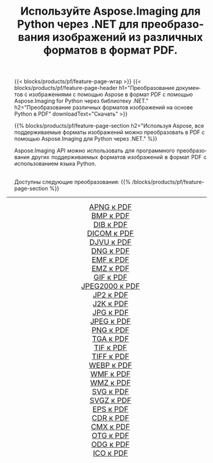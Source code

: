 ﻿---
title: Используйте Aspose.Imaging для Python через .NET для преобразования изображений из различных форматов в формат PDF. 
weight: 3920
url: /ru/python-net/conversion/to/pdf 
lang: ru
langdirlevel: 2
locales: zh-hans,ja,it,ru,de,es,fr,nl,id,lt,pl,pt,vi,tr,ko,zh-hant,ar,hi,th,sv,cs,uk,he
description: Вы можете использовать Aspose.Imaging for Python через библиотеку .NET для преобразования различных форматов в формат PDF.
---

{{< blocks/products/pf/feature-page-wrap >}}
{{< blocks/products/pf/feature-page-header h1="Преобразование документов с изображениями с помощью Aspose в формат PDF с помощью Aspose.Imaging for Python через библиотеку .NET." h2="Преобразование различных форматов изображений на основе Python в PDF" downloadText="Скачать" >}}


{{% blocks/products/pf/feature-page-section  h2="Используя Aspose, все поддерживаемые форматы изображений можно преобразовать в PDF с помощью Aspose.Imaging для Python через .NET." %}}
<p align=justify>Aspose.Imaging API можно использовать для программного преобразования других поддерживаемых форматов изображений в формат PDF с использованием языка Python.</p>
<br/>
Доступны следующие преобразования:
{{% /blocks/products/pf/feature-page-section %}}
<div class="container-fluid productfamilypage bg-gray">
    <div class="convertypes bg-gray agp-content section">
        <div class="container">
		<hr style="margin-left:-20px;"/>
		<div class="row other-converters" style="gap: 10px;font-size: 19px;text-align:center;">
		    <div class='col-md-2 other-converter remove-lp remove-rp'><a href="/imaging/ru/python-net/conversion/apng-to-pdf" style="padding:15px;">APNG к PDF</a></div>
<div class='col-md-2 other-converter remove-lp remove-rp'><a href="/imaging/ru/python-net/conversion/bmp-to-pdf" style="padding:15px;">BMP к PDF</a></div>
<div class='col-md-2 other-converter remove-lp remove-rp'><a href="/imaging/ru/python-net/conversion/dib-to-pdf" style="padding:15px;">DIB к PDF</a></div>
<div class='col-md-2 other-converter remove-lp remove-rp'><a href="/imaging/ru/python-net/conversion/dicom-to-pdf" style="padding:15px;">DICOM к PDF</a></div>
<div class='col-md-2 other-converter remove-lp remove-rp'><a href="/imaging/ru/python-net/conversion/djvu-to-pdf" style="padding:15px;">DJVU к PDF</a></div>
<div class='col-md-2 other-converter remove-lp remove-rp'><a href="/imaging/ru/python-net/conversion/dng-to-pdf" style="padding:15px;">DNG к PDF</a></div>
<div class='col-md-2 other-converter remove-lp remove-rp'><a href="/imaging/ru/python-net/conversion/emf-to-pdf" style="padding:15px;">EMF к PDF</a></div>
<div class='col-md-2 other-converter remove-lp remove-rp'><a href="/imaging/ru/python-net/conversion/emz-to-pdf" style="padding:15px;">EMZ к PDF</a></div>
<div class='col-md-2 other-converter remove-lp remove-rp'><a href="/imaging/ru/python-net/conversion/gif-to-pdf" style="padding:15px;">GIF к PDF</a></div>
<div class='col-md-2 other-converter remove-lp remove-rp'><a href="/imaging/ru/python-net/conversion/jpeg2000-to-pdf" style="padding:15px;">JPEG2000 к PDF</a></div>
<div class='col-md-2 other-converter remove-lp remove-rp'><a href="/imaging/ru/python-net/conversion/jp2-to-pdf" style="padding:15px;">JP2 к PDF</a></div>
<div class='col-md-2 other-converter remove-lp remove-rp'><a href="/imaging/ru/python-net/conversion/j2k-to-pdf" style="padding:15px;">J2K к PDF</a></div>
<div class='col-md-2 other-converter remove-lp remove-rp'><a href="/imaging/ru/python-net/conversion/jpg-to-pdf" style="padding:15px;">JPG к PDF</a></div>
<div class='col-md-2 other-converter remove-lp remove-rp'><a href="/imaging/ru/python-net/conversion/jpeg-to-pdf" style="padding:15px;">JPEG к PDF</a></div>
<div class='col-md-2 other-converter remove-lp remove-rp'><a href="/imaging/ru/python-net/conversion/png-to-pdf" style="padding:15px;">PNG к PDF</a></div>
<div class='col-md-2 other-converter remove-lp remove-rp'><a href="/imaging/ru/python-net/conversion/tga-to-pdf" style="padding:15px;">TGA к PDF</a></div>
<div class='col-md-2 other-converter remove-lp remove-rp'><a href="/imaging/ru/python-net/conversion/tif-to-pdf" style="padding:15px;">TIF к PDF</a></div>
<div class='col-md-2 other-converter remove-lp remove-rp'><a href="/imaging/ru/python-net/conversion/tiff-to-pdf" style="padding:15px;">TIFF к PDF</a></div>
<div class='col-md-2 other-converter remove-lp remove-rp'><a href="/imaging/ru/python-net/conversion/webp-to-pdf" style="padding:15px;">WEBP к PDF</a></div>
<div class='col-md-2 other-converter remove-lp remove-rp'><a href="/imaging/ru/python-net/conversion/wmf-to-pdf" style="padding:15px;">WMF к PDF</a></div>
<div class='col-md-2 other-converter remove-lp remove-rp'><a href="/imaging/ru/python-net/conversion/wmz-to-pdf" style="padding:15px;">WMZ к PDF</a></div>
<div class='col-md-2 other-converter remove-lp remove-rp'><a href="/imaging/ru/python-net/conversion/svg-to-pdf" style="padding:15px;">SVG к PDF</a></div>
<div class='col-md-2 other-converter remove-lp remove-rp'><a href="/imaging/ru/python-net/conversion/svgz-to-pdf" style="padding:15px;">SVGZ к PDF</a></div>
<div class='col-md-2 other-converter remove-lp remove-rp'><a href="/imaging/ru/python-net/conversion/eps-to-pdf" style="padding:15px;">EPS к PDF</a></div>
<div class='col-md-2 other-converter remove-lp remove-rp'><a href="/imaging/ru/python-net/conversion/cdr-to-pdf" style="padding:15px;">CDR к PDF</a></div>
<div class='col-md-2 other-converter remove-lp remove-rp'><a href="/imaging/ru/python-net/conversion/cmx-to-pdf" style="padding:15px;">CMX к PDF</a></div>
<div class='col-md-2 other-converter remove-lp remove-rp'><a href="/imaging/ru/python-net/conversion/otg-to-pdf" style="padding:15px;">OTG к PDF</a></div>
<div class='col-md-2 other-converter remove-lp remove-rp'><a href="/imaging/ru/python-net/conversion/odg-to-pdf" style="padding:15px;">ODG к PDF</a></div>
<div class='col-md-2 other-converter remove-lp remove-rp'><a href="/imaging/ru/python-net/conversion/ico-to-pdf" style="padding:15px;">ICO к PDF</a></div>
                </div>
        </div>
    </div>
</div>
<br/>

